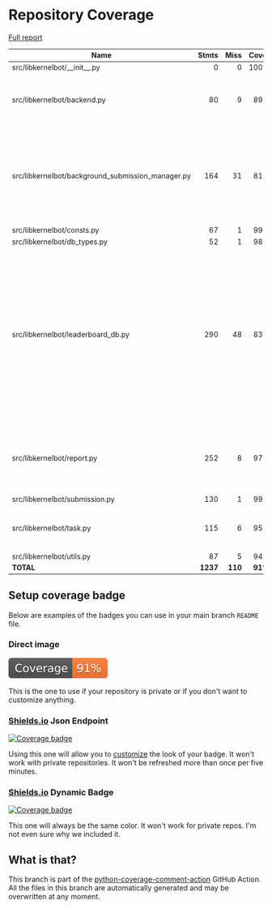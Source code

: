 # Repository Coverage

[Full report](https://htmlpreview.github.io/?https://github.com/gpu-mode/discord-cluster-manager/blob/python-coverage-comment-action-data/htmlcov/index.html)

| Name                                                |    Stmts |     Miss |   Cover |   Missing |
|---------------------------------------------------- | -------: | -------: | ------: | --------: |
| src/libkernelbot/\_\_init\_\_.py                    |        0 |        0 |    100% |           |
| src/libkernelbot/backend.py                         |       80 |        9 |     89% |38-39, 59, 200-202, 219-221 |
| src/libkernelbot/background\_submission\_manager.py |      164 |       31 |     81% |36, 38-40, 42, 45, 47, 176-177, 203-206, 224-229, 246-271 |
| src/libkernelbot/consts.py                          |       67 |        1 |     99% |        47 |
| src/libkernelbot/db\_types.py                       |       52 |        1 |     98% |         7 |
| src/libkernelbot/leaderboard\_db.py                 |      290 |       48 |     83% |65, 100, 377-388, 402-420, 725-727, 796-817, 974-998, 1010-1049, 1056-1077, 1084-1091, 1107-1116 |
| src/libkernelbot/report.py                          |      252 |        8 |     97% |46, 308, 318, 339, 366, 373-374, 381 |
| src/libkernelbot/submission.py                      |      130 |        1 |     99% |        18 |
| src/libkernelbot/task.py                            |      115 |        6 |     95% |68, 119, 124-126, 162 |
| src/libkernelbot/utils.py                           |       87 |        5 |     94% |     39-48 |
|                                           **TOTAL** | **1237** |  **110** | **91%** |           |


## Setup coverage badge

Below are examples of the badges you can use in your main branch `README` file.

### Direct image

[![Coverage badge](https://raw.githubusercontent.com/gpu-mode/discord-cluster-manager/python-coverage-comment-action-data/badge.svg)](https://htmlpreview.github.io/?https://github.com/gpu-mode/discord-cluster-manager/blob/python-coverage-comment-action-data/htmlcov/index.html)

This is the one to use if your repository is private or if you don't want to customize anything.

### [Shields.io](https://shields.io) Json Endpoint

[![Coverage badge](https://img.shields.io/endpoint?url=https://raw.githubusercontent.com/gpu-mode/discord-cluster-manager/python-coverage-comment-action-data/endpoint.json)](https://htmlpreview.github.io/?https://github.com/gpu-mode/discord-cluster-manager/blob/python-coverage-comment-action-data/htmlcov/index.html)

Using this one will allow you to [customize](https://shields.io/endpoint) the look of your badge.
It won't work with private repositories. It won't be refreshed more than once per five minutes.

### [Shields.io](https://shields.io) Dynamic Badge

[![Coverage badge](https://img.shields.io/badge/dynamic/json?color=brightgreen&label=coverage&query=%24.message&url=https%3A%2F%2Fraw.githubusercontent.com%2Fgpu-mode%2Fdiscord-cluster-manager%2Fpython-coverage-comment-action-data%2Fendpoint.json)](https://htmlpreview.github.io/?https://github.com/gpu-mode/discord-cluster-manager/blob/python-coverage-comment-action-data/htmlcov/index.html)

This one will always be the same color. It won't work for private repos. I'm not even sure why we included it.

## What is that?

This branch is part of the
[python-coverage-comment-action](https://github.com/marketplace/actions/python-coverage-comment)
GitHub Action. All the files in this branch are automatically generated and may be
overwritten at any moment.